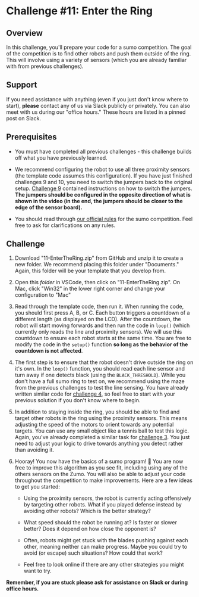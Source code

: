 # Challenge #11: Enter the Ring

## Overview

In this challenge, you'll prepare your code for a sumo competition. The goal of the competition is to find other robots and push them outside of the ring. This will involve using a variety of sensors (which you are already familiar with from previous challenges).

## Support

If you need assistance with anything (even if you just don't know where to start), **please** contact any of us via Slack publicly or privately. You can also meet with us during our "office hours." These hours are listed in a pinned post on Slack.

## Prerequisites

* You must have completed all previous challenges - this challenge builds off what you have previously learned.

* We recommend configuring the robot to use all three proximity sensors (the template code assumes this configuration). If you have just finished challenges 9 and 10, you need to switch the jumpers back to the original setup. [Challenge 9](../09-EscapingTheLabyrinth) contained instructions on how to switch the jumpers. **The jumpers should be configured in the opposite direction of what is shown in the video (in the end, the jumpers should be closer to the edge of the sensor board).**

* You should read through [our official rules](http://example.com) for the sumo competition. Feel free to ask for clarifications on any rules.

## Challenge

1. Download "11-EnterTheRing.zip" from GitHub and unzip it to create a new folder. We recommend placing this folder under "Documents." Again, this folder will be your template that you develop from.

2. Open this *folder* in VSCode, then click on "11-EnterTheRing.zip". On Mac, click "Win32" in the lower right corner and change your configuration to "Mac"

3. Read through the template code, then run it. When running the code, you should first press A, B, or C. Each button triggers a countdown of a different length (as displayed on the LCD). After the countdown, the robot will start moving forwards and then run the code in `loop()` (which currently only reads the line and proximity sensors). We will use this countdown to ensure each robot starts at the same time. You are free to modify the code in the `setup()` function **so long as the behavior of the countdown is not affected**.

4. The first step is to ensure that the robot doesn't drive outside the ring on it's own. In the `loop()` function, you should read each line sensor and turn away if one detects black (using the `BLACK_THRESHOLD`). While you don't have a full sumo ring to test on, we recommend using the maze from the previous challenges to test the line sensing. You have already written similar code for [challenge 4](../04-StayOnTrack), so feel free to start with your previous solution if you don't know where to begin.

5. In addition to staying inside the ring, you should be able to find and target other robots in the ring using the proximity sensors. This means adjusting the speed of the motors to orient towards any potential targets. You can use any small object like a tennis ball to test this logic. Again, you've already completed a similar task for [challenge 3](../03-ComingThrough). You just need to adjust your logic to drive towards anything you detect rather than avoiding it.

6. Hooray! You now have the basics of a sumo program! :tada: You are now free to improve this algorithm as you see fit, including using any of the others sensors on the Zumo. You will also be able to adjust your code throughout the competition to make improvements. Here are a few ideas to get you started:

    * Using the proximity sensors, the robot is currently acting offensively by targeting other robots. What if you played defense instead by avoiding other robots? Which is the better strategy?

    * What speed should the robot be running at? Is faster or slower better? Does it depend on how close the opponent is?

    * Often, robots might get stuck with the blades pushing against each other, meaning neither can make progress. Maybe you could try to avoid (or escape) such situations? How could that work?

    * Feel free to look online if there are any other strategies you might want to try.

**Remember, if you are stuck please ask for assistance on Slack or during office hours.**